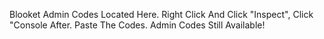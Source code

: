 Blooket Admin Codes Located Here.
Right Click And Click "Inspect", Click "Console After. Paste The Codes.
Admin Codes Still Available!
